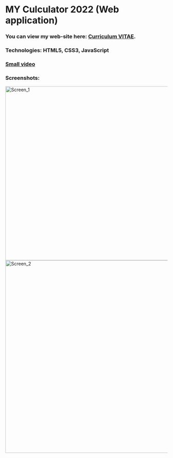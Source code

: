 # MY Culculator 2022 (Web application) #
### You can view my web-site here: [Curriculum VITAE](https://zorger27.github.io). ###
### Technologies: HTML5, CSS3, JavaScript ###
### [Small video](https://user-images.githubusercontent.com/30940416/165640809-968ed30e-6f35-43ab-bb76-01f169789094.mov) ###
### Screenshots: ###
<img width="541" alt="Screen_1" src="https://user-images.githubusercontent.com/30940416/165640799-b8708220-c2a8-43b6-963a-a21dd6916872.png">
<img width="599" alt="Screen_2" src="https://user-images.githubusercontent.com/30940416/165640805-48f178e1-6269-4e4e-9ce2-9ae9eb7fa766.png">
